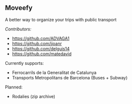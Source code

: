 Moveefy
---

A better way to organize your trips with public transport

*Contributors:*
* https://github.com/ADVAGA1
* https://github.com/jjoanr
* https://github.com/delguis14
* https://github.com/matedavid

Currently supports:
* Ferrocarrils de la Generalitat de Catalunya
* Transports Metropolitans de Barcelona (Buses + Subway)

Planned:
* Rodalies (zip archive)

